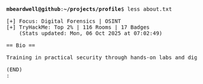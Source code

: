 <pre>

<strong>mbeardwell@github</strong>:<strong>~/projects/profile</strong>$ less about.txt

[+] Focus: Digital Forensics | OSINT
[+] TryHackMe: Top 2% | 116 Rooms | 17 Badges
    (Stats updated: Mon, 06 Oct 2025 at 07:02:49)

== Bio ==

Training in practical security through hands-on labs and digital investigations.

(END)
:
</pre>
